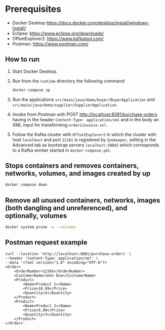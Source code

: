 # Prerequisites

- Docker Desktop <https://docs.docker.com/desktop/install/windows-install/>
- Eclipse: <https://www.eclipse.org/downloads/>
- OffsetExplorer2: <https://www.kafkatool.com/>
- Postman: <https://www.postman.com/>

## How to run

1. Start Docker Desktop.
2. Run from the `runtime` directory the following command:

   ```bash
   docker-compose up
   ```

3. Run the applications `src/main/java/demo/buyer/BuyerApplication` and `src/main/java/demo/supplier/SupplierApplication`.
4. Invoke from Postman with POST <http://localhost:8081/purchase-orders> having in the header `Content-Type: application/xml` and in the body an XML input for transforming `order2invoice.xsl`.
5. Follow the Kafka cluster with `OffsetExplorer2` in which the cluster with host `localhost` and port `22181` is registered by `Zookeeper`, setting in the Advanced tab as bootstrap servers `localhost:39092` which corresponds to a Kafka worker started in `docker-compose.yml`.

## Stops containers and removes containers, networks, volumes, and images created by up

```bash
docker compose down
```

## Remove all unused containers, networks, images (both dangling and unreferenced), and optionally, volumes

```bash
docker system prune -a --volumes
```

## Postman request example

```curl
curl --location 'http://localhost:8081/purchase-orders' \
--header 'Content-Type: application/xml' \
--data '<?xml version="1.0" encoding="UTF-8"?>
<Order>
    <OrderNumber>12345</OrderNumber>
    <CustomerName>John Doe</CustomerName>
    <Product>
        <Name>Product 1</Name>
        <Price>10.99</Price>
        <Quantity>2</Quantity>
    </Product>
    <Product>
        <Name>Product 2</Name>
        <Price>5.99</Price>
        <Quantity>3</Quantity>
    </Product>
</Order>'
```
